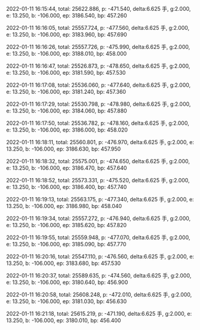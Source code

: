 2022-01-11 16:15:44, total: 25622.886, p: -471.540, delta:6.625 手, g:2.000, e: 13.250, b: -106.000, ep: 3186.540, bp: 457.260

2022-01-11 16:16:05, total: 25557.724, p: -477.560, delta:6.625 手, g:2.000, e: 13.250, b: -106.000, ep: 3183.960, bp: 457.690

2022-01-11 16:16:26, total: 25557.726, p: -475.990, delta:6.625 手, g:2.000, e: 13.250, b: -106.000, ep: 3188.010, bp: 458.000

2022-01-11 16:16:47, total: 25526.873, p: -478.650, delta:6.625 手, g:2.000, e: 13.250, b: -106.000, ep: 3181.590, bp: 457.530

2022-01-11 16:17:08, total: 25536.060, p: -477.640, delta:6.625 手, g:2.000, e: 13.250, b: -106.000, ep: 3181.240, bp: 457.360

2022-01-11 16:17:29, total: 25530.798, p: -478.980, delta:6.625 手, g:2.000, e: 13.250, b: -106.000, ep: 3184.060, bp: 457.880

2022-01-11 16:17:50, total: 25536.782, p: -478.160, delta:6.625 手, g:2.000, e: 13.250, b: -106.000, ep: 3186.000, bp: 458.020

2022-01-11 16:18:11, total: 25560.801, p: -476.970, delta:6.625 手, g:2.000, e: 13.250, b: -106.000, ep: 3186.630, bp: 457.950

2022-01-11 16:18:32, total: 25575.001, p: -474.650, delta:6.625 手, g:2.000, e: 13.250, b: -106.000, ep: 3186.470, bp: 457.640

2022-01-11 16:18:52, total: 25573.331, p: -475.520, delta:6.625 手, g:2.000, e: 13.250, b: -106.000, ep: 3186.400, bp: 457.740

2022-01-11 16:19:13, total: 25563.175, p: -477.340, delta:6.625 手, g:2.000, e: 13.250, b: -106.000, ep: 3186.980, bp: 458.040

2022-01-11 16:19:34, total: 25557.272, p: -476.940, delta:6.625 手, g:2.000, e: 13.250, b: -106.000, ep: 3185.620, bp: 457.820

2022-01-11 16:19:55, total: 25559.948, p: -477.070, delta:6.625 手, g:2.000, e: 13.250, b: -106.000, ep: 3185.090, bp: 457.770

2022-01-11 16:20:16, total: 25547.110, p: -476.560, delta:6.625 手, g:2.000, e: 13.250, b: -106.000, ep: 3183.680, bp: 457.530

2022-01-11 16:20:37, total: 25589.635, p: -474.560, delta:6.625 手, g:2.000, e: 13.250, b: -106.000, ep: 3180.640, bp: 456.900

2022-01-11 16:20:58, total: 25608.248, p: -472.010, delta:6.625 手, g:2.000, e: 13.250, b: -106.000, ep: 3181.030, bp: 456.630

2022-01-11 16:21:18, total: 25615.219, p: -471.190, delta:6.625 手, g:2.000, e: 13.250, b: -106.000, ep: 3180.010, bp: 456.400